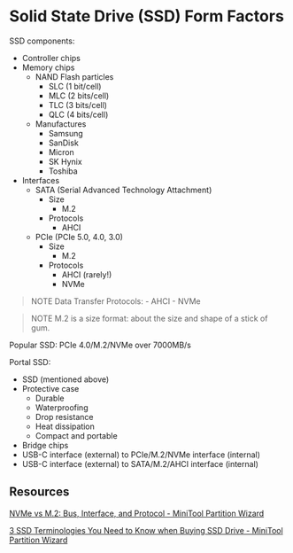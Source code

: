 # Solid State Drive (SSD) Form Factors

SSD components:
- Controller chips
- Memory chips
    - NAND Flash particles
        - SLC (1 bit/cell)
        - MLC (2 bits/cell)
        - TLC (3 bits/cell)
        - QLC (4 bits/cell)
    - Manufactures
        - Samsung
        - SanDisk
        - Micron
        - SK Hynix
        - Toshiba
- Interfaces
    - SATA (Serial Advanced Technology Attachment) 
        - Size
            - M.2
        - Protocols
            - AHCI
    - PCIe (PCIe 5.0, 4.0, 3.0) 
        - Size
            - M.2
        - Protocols
            - AHCI (rarely!)
            - NVMe

> NOTE
Data Transfer Protocols: 
    - AHCI
    - NVMe

> NOTE
M.2 is a size format: about the size and shape of a stick of gum.


Popular SSD: PCIe 4.0/M.2/NVMe over 7000MB/s

Portal SSD:
- SSD (mentioned above)
- Protective case
    - Durable
    - Waterproofing
    - Drop resistance
    - Heat dissipation
    - Compact and portable
- Bridge chips
- USB-C interface (external) to PCIe/M.2/NVMe interface (internal)
- USB-C interface (external) to SATA/M.2/AHCI interface (internal)

## Resources

[NVMe vs M.2: Bus, Interface, and Protocol - MiniTool Partition Wizard](https://www.partitionwizard.com/clone-disk/nvme-vs-m-2.html)

[3 SSD Terminologies You Need to Know when Buying SSD Drive - MiniTool Partition Wizard](https://www.partitionwizard.com/clone-disk/ssd-terminology.html)